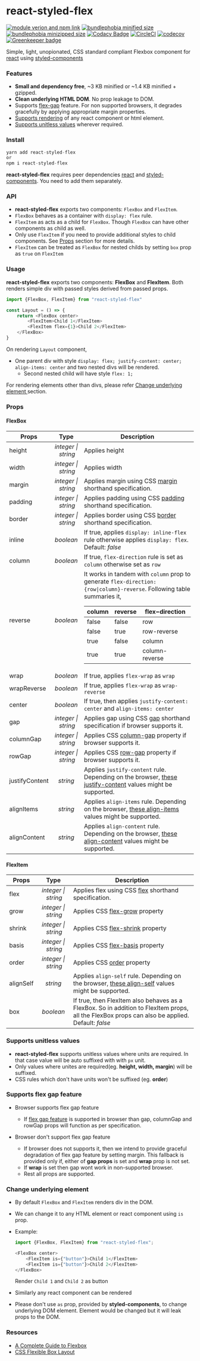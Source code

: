 # react-styled-flex

[![module verion and npm link][npm]][npm-url]
[![bundlephobia minified size][size-min]][bundlephobia-url]
[![bundlephobia minizipped size][size-minzip]][bundlephobia-url]
[![Codacy Badge][codacy]][codacy-url]
[![CircleCI][build]][build-url]
[![codecov][coverage]][coverage-url]
[![Greenkeeper badge][greenkeeper]][greenkeeper-url]

Simple, light, unopionated, CSS standard compliant Flexbox component for [react][react-git] using [styled-components][styled-components-git]

### Features
*   **Small and dependency free**, ~3 KB minified or ~1.4 KB minified + gzipped.
*   **Clean underlying HTML DOM**. No prop leakage to DOM.
*   Supports [flex-gap][flex-gap] feature. For non supported browsers, it degrades gracefully by applying appropriate margin properties.
*   [Supports rendering](#change-underlying-element) of any react component or html element.
*   [Supports unitless values](#supports-unitless-values) wherever required.

### Install
```javascript
yarn add react-styled-flex
or
npm i react-styled-flex
```

**react-styled-flex** requires peer dependencies [react][react-npm] and [styled-components][styled-components-npm]. You need to add them separately. 

### API
*   **react-styled-flex** exports two components: `FlexBox` and `FlexItem`.
*   `FlexBox` behaves as a container with `display: flex` rule. 
*   `FlexItem` as acts as a child for `FlexBox`. Though `FlexBox` can have other components as child as well. 
*   Only use `FlexItem` if you need to provide additional styles to child components. See [Props](#props) section for more details.
*   `FlexItem` can be treated as `FlexBox` for nested childs by setting `box` prop as `true` on `FlexItem`

### Usage
**react-styled-flex** exports two components: **FlexBox** and **FlexItem**. 
Both renders simple div with passed styles derived from passed props. 

```javascript
import {FlexBox, FlexItem} from "react-styled-flex"

const Layout = () => {
	return <FlexBox center>
    	<FlexItem>Child 1</FlexItem>
        <FlexItem flex={1}>Child 2</FlexItem>
    </FlexBox>
} 
```
On rendering `Layout` component, 
*   One parent div with style `display: flex; justify-content: center; align-items: center` and two nested divs will be rendered. 
    *   Second nested child will have style `flex: 1;` 

For rendering elements other than divs, please refer [Change underlying element
](#change-underlying-element) section. 

### Props

#### FlexBox

|Props|Type|Description|
|---|:---:|---|
|height|*integer&nbsp;&vert;&nbsp;string*|Applies height|
|width|*integer&nbsp;&vert;&nbsp;string*|Applies width|
|margin|*integer&nbsp;&vert;&nbsp;string*|Applies margin using CSS [margin][margin-mdn] shorthand specification.|
|padding|*integer&nbsp;&vert;&nbsp;string*|Applies padding using CSS [padding][padding-mdn] shorthand specification.|
|border|*integer&nbsp;&vert;&nbsp;string*|Applies border using CSS [border][border-mdn] shorthand specification.|
|inline|*boolean*|If true, applies `display: inline-flex` rule otherwise applies `display: flex`. Default: *false*|
|column|*boolean*|If true, `flex-direction` rule is set as `column` otherwise set as `row`|
|reverse|*boolean*|It works in tandem with `column` prop to generate `flex-direction: {row\|column}-reverse`. Following table summaries it,<br/>  <table><thead><tr><th>column</th><th>reverse</th><th>flex&minus;direction</th></tr></thead><tbody><tr><td>false</td><td>false</td><td>row</td></tr><tr><td>false</td><td>true</td><td>row-reverse</td></tr><tr><td>true</td><td>false</td><td>column</td></tr><tr><td>true</td><td>true</td><td>column-reverse</td></tr></tbody></table>|
|wrap|*boolean*|If true, applies `flex-wrap` as `wrap`|
|wrapReverse|*boolean*|If true, applies `flex-wrap` as `wrap-reverse`|
|center|*boolean*|If true, then applies `justify-content: center` and `align-items: center`|
|gap|*integer&nbsp;&vert;&nbsp;string*| Applies gap using CSS [gap][gap-mdn] shorthand specification if browser supports it.|
|columnGap|*integer&nbsp;&vert;&nbsp;string*| Applies CSS [column-gap][column-gap-mdn] property if browser supports it.|
|rowGap|*integer&nbsp;&vert;&nbsp;string*| Applies CSS [row-gap][row-gap-mdn] property if browser supports it.|
|justifyContent|*string*|Applies `justify-content` rule. Depending on the browser, [these justify-content][justify-content-mdn] values might be supported.|
|alignItems|*string*|Applies `align-items` rule. Depending on the browser, [these align-items][align-items-mdn] values might be supported.|
|alignContent|*string*|Applies `align-content` rule. Depending on the browser, [these align-content][align-content-mdn] values might be supported.|

#### FlexItem
|Props|Type|Description|
|---|:---:|---|
|flex|*integer&nbsp;&vert;&nbsp;string*|Applies flex using CSS [flex][flex-prop-mdn] shorthand specification.|
|grow|*integer&nbsp;&vert;&nbsp;string*|Applies CSS [flex-grow][flex-grow-mdn] property|
|shrink|*integer&nbsp;&vert;&nbsp;string*|Applies CSS [flex-shrink][flex-shrink-mdn] property|
|basis|*integer&nbsp;&vert;&nbsp;string*|Applies CSS [flex-basis][flex-basis-mdn] property|
|order|*integer&nbsp;&vert;&nbsp;string*|Applies CSS [order][order-mdn] property|
|alignSelf|*string*|Applies `align-self` rule. Depending on the browser, [these align-self][align-self-mdn] values might be supported.|
|box|*boolean*|If true, then FlexItem also behaves as a FlexBox. So in addition to FlexItem props, all the FlexBox props can also be applied.<br/>Default: *false*|

### Supports unitless values
*   **react-styled-flex** supports unitless values where units are required. In that case value will be auto suffixed with with `px` unit.<br/>
*   Only values where unites are required(eg. **height, width, margin**) will be suffixed. 
*   CSS rules which don't have units won't be suffixed (eg. **order**)

### Supports flex gap feature
*   Browser supports flex gap feature
    *   If [flex gap feature][flex-gap] is supported in browser than gap, columnGap and rowGap props will function as per specification.

*   Browser don't support flex gap feature
    *   If browser does not supports it, then we intend to provide graceful degradation of flex gap feature by setting margin. This fallback is provided only if, either of **gap props** is set and **wrap** prop is not set.
	*   If **wrap** is set then gap wont work in non-supported browser.
	*   Rest all props are supported. 

### Change underlying element
*   By default `FlexBox` and `FlexItem` renders div in the DOM.

*   We can change it to any HTML element or react component using `is` prop.

*   Example:
    ```javascript
    import {FlexBox, FlexItem} from "react-styled-flex";

    <FlexBox center>
        <FlexItem is={"button"}>Child 1</FlexItem>
        <FlexItem is={"button"}>Child 2</FlexItem>
    </FlexBox>
    ```
    Render `Child 1` and `Child 2` as button

*   Similarly any react component can be rendered

*   Please don't use `as` prop, provided by **styled-components**, to change underlying DOM element. Element would be changed but it will leak props to the DOM.

### Resources
*   [A Complete Guide to Flexbox][flex-guide-css-tricks]
*   [CSS Flexible Box Layout][flex-guide-mdn]

[npm]: https://img.shields.io/npm/v/react-styled-flex
[npm-url]: https://www.npmjs.com/package/react-styled-flex
[size-min]: https://img.shields.io/bundlephobia/min/react-styled-flex
[size-minzip]: https://img.shields.io/bundlephobia/minzip/react-styled-flex
[bundlephobia-url]: https://bundlephobia.com/result?p=react-styled-flex
[codacy]: https://api.codacy.com/project/badge/Grade/3883d0db80a44fa6b18a311be25a8553
[codacy-url]: https://www.codacy.com/manual/ppiyush13/react-styled-flex?utm_source=github.com&amp;utm_medium=referral&amp;utm_content=ppiyush13/react-styled-flex&amp;utm_campaign=Badge_Grade
[build]: https://circleci.com/gh/ppiyush13/react-styled-flex/tree/master.svg?style=shield
[build-url]: https://circleci.com/gh/ppiyush13/react-styled-flex/tree/master
[coverage]: https://codecov.io/gh/ppiyush13/react-styled-flex/branch/master/graph/badge.svg
[coverage-url]: https://codecov.io/gh/ppiyush13/react-styled-flex
[greenkeeper]: https://badges.greenkeeper.io/ppiyush13/react-styled-flex.svg
[greenkeeper-url]: https://greenkeeper.io/
[styled-components-git]: https://github.com/styled-components/styled-components
[react-git]: https://github.com/facebook/react
[flex-gap]: https://developer.mozilla.org/en-US/docs/Web/CSS/gap#Flex_layout
[styled-components-npm]: https://www.npmjs.com/package/styled-components
[react-npm]: https://www.npmjs.com/package/react
[padding-mdn]: https://developer.mozilla.org/en-US/docs/Web/CSS/padding#Syntax
[margin-mdn]: https://developer.mozilla.org/en-US/docs/Web/CSS/margin#Syntax
[border-mdn]: https://developer.mozilla.org/en-US/docs/Web/CSS/border#Syntax
[justify-content-mdn]: https://developer.mozilla.org/en-US/docs/Web/CSS/justify-content#Values
[align-items-mdn]: https://developer.mozilla.org/en-US/docs/Web/CSS/align-items#Values
[align-content-mdn]: https://developer.mozilla.org/en-US/docs/Web/CSS/align-content#Values
[gap-mdn]: https://developer.mozilla.org/en-US/docs/Web/CSS/gap#Syntax
[row-gap-mdn]: https://developer.mozilla.org/en-US/docs/Web/CSS/row-gap
[column-gap-mdn]: https://developer.mozilla.org/en-US/docs/Web/CSS/column-gap
[order-mdn]: https://developer.mozilla.org/en-US/docs/Web/CSS/order
[flex-prop-mdn]: https://developer.mozilla.org/en-US/docs/Web/CSS/flex
[flex-grow-mdn]: https://developer.mozilla.org/en-US/docs/Web/CSS/flex-grow
[flex-shrink-mdn]: https://developer.mozilla.org/en-US/docs/Web/CSS/flex-shrink
[flex-basis-mdn]: https://developer.mozilla.org/en-US/docs/Web/CSS/flex-basis
[align-self-mdn]: https://developer.mozilla.org/en-US/docs/Web/CSS/align-self#Values
[flex-guide-css-tricks]: https://css-tricks.com/snippets/css/a-guide-to-flexbox/
[flex-guide-mdn]: https://developer.mozilla.org/en-US/docs/Web/CSS/CSS_Flexible_Box_Layout
